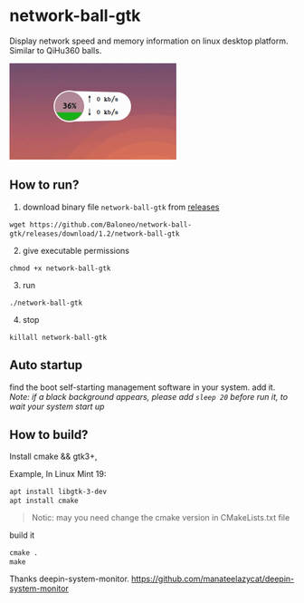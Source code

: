 # network-ball-gtk

Display network speed and memory information on linux desktop platform.
Similar to QiHu360 balls.

![net-ball-gtk](https://raw.githubusercontent.com/Baloneo/network-ball-gtk/master/net-ball-gtk4.gif)

## How to run?
1. download binary file `network-ball-gtk` from [releases](https://github.com/Baloneo/network-ball-gtk/releases)
```
wget https://github.com/Baloneo/network-ball-gtk/releases/download/1.2/network-ball-gtk
```
2. give executable permissions
```
chmod +x network-ball-gtk
```
3. run
```
./network-ball-gtk
```
4. stop
```
killall network-ball-gtk
```

## Auto startup
find the boot self-starting management software in your system. add it.
*Note: if a black background appears, please add `sleep 20` before run it, to wait your system start up*

## How to build?
Install cmake && gtk3+, 

Example, In Linux Mint 19:
```
apt install libgtk-3-dev
apt install cmake
```
> Notic: may you need change the cmake version in CMakeLists.txt file

build it
```
cmake .
make
```

Thanks deepin-system-monitor.
https://github.com/manateelazycat/deepin-system-monitor


